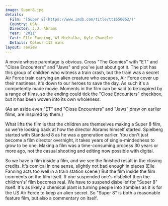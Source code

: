 ```yaml
---
image: Super8.jpg
details:
  Film: "[Super 8](https://www.imdb.com/title/tt1650062/)"
  Country: USA
  Director: J.J. Abrams
  Year: '2011'
  Cast: Elle Fanning, AJ Michalka, Kyle Chandler
  Details: Colour 112 mins
layout: review
---
```

A movie whose
parentage is obvious.  Cross "The Goonies" with "ET" and "Close Encounters"
and "Jaws" and you've just about got it.  The plot has this group of
children who witness a train crash, but the train was a secret Air
Force train carrying an alien creature who escapes, Air Force cover up
their nastiness, it's down to our heroes to save the day.  As such it's
a competently made movie.  Moments in the film can be said to be
inspired by a range of films, so the ending could tick the "Close Encounters"
checkbox, but it has been woven into its own wholeness.

(As an aside even "ET" and "Close Encounters" and "Jaws" draw on
earlier films, are inspired by them.)

What lifts the film is that the children are themselves making a Super 8 film,
so we're looking back at how the director Abrams himself started.  Spielberg
started with Standard 8 as he was a generation earlier.  You don't just become
a film director overnight,
it takes years of single-mindedness to grow to be one.  Making a film was
a time-consuming process 30 years or more ago, not the casual shooting
and editing now possible with digital.

So we have a film inside a film, and we see the finished result in the
closing credits.  It's comical in one sense, slightly not bad enough in places
(Elle Fanning acts too well in a train station scene.)  But the film
inside the film comments on the film itself.  If one suspended one's disbelief
then the children's' film becomes real.  We have to suspend disbelief for
"Super 8" itself.  It's as likely a chemical plant is turning people
into zombies as it is for the US Air Force to keep an alien secret.
So "Super 8" is both a reasonable feature film, but also a
commentary on itself.
